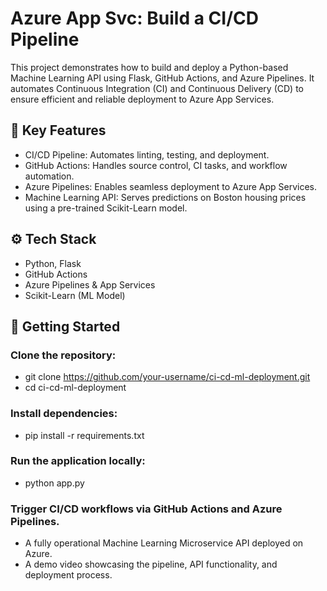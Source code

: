 # Azure App Svc: Build a CI/CD Pipeline

This project demonstrates how to build and deploy a Python-based Machine Learning API using Flask, GitHub Actions, and Azure Pipelines. It automates Continuous Integration (CI) and Continuous Delivery (CD) to ensure efficient and reliable deployment to Azure App Services.

## 📌 Key Features
- CI/CD Pipeline: Automates linting, testing, and deployment.
- GitHub Actions: Handles source control, CI tasks, and workflow automation.
- Azure Pipelines: Enables seamless deployment to Azure App Services.
- Machine Learning API: Serves predictions on Boston housing prices using a pre-trained Scikit-Learn model.

## ⚙️ Tech Stack
- Python, Flask
- GitHub Actions
- Azure Pipelines & App Services
- Scikit-Learn (ML Model)

## 🚀 Getting Started

### Clone the repository:

- git clone https://github.com/your-username/ci-cd-ml-deployment.git
- cd ci-cd-ml-deployment


### Install dependencies:

- pip install -r requirements.txt

### Run the application locally:
- python app.py

### Trigger CI/CD workflows via GitHub Actions and Azure Pipelines.






- A fully operational Machine Learning Microservice API deployed on Azure.
- A demo video showcasing the pipeline, API functionality, and deployment process.
